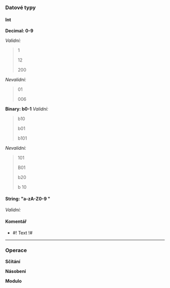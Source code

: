 ### Datové typy
#### Int
**Decimal: 0-9**

*Validní:*
> 1
>
> 12
> 
> 200

*Nevalidní:*
> 01
> 
> 006

**Binary: b0-1**
*Validní:*
> b10
>
> b01
> 
> b101

*Nevalidní:*
> 101
> 
> B01
> 
> b20
> 
> b 10

#### String: "a-zA-Z0-9 "
*Validní:*
> 

#### Komentář
- #! Text !#

---
### Operace
**Sčítání**

**Násobení**

**Modulo**
